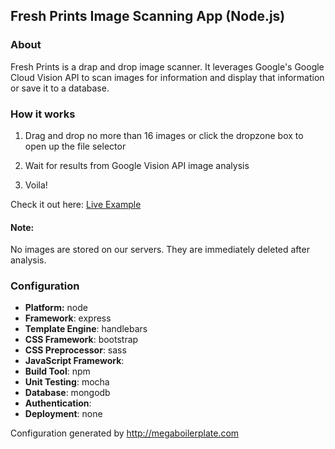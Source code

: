 ## Fresh Prints Image Scanning App (Node.js)

### About

Fresh Prints is a drap and drop image scanner. It leverages Google's Google Cloud Vision API to scan images for information and display that information or save it to a database.

### How it works

1. Drag and drop no more than 16 images or click the dropzone box to open up the file selector

2. Wait for results from Google Vision API image analysis

3. Voila!

Check it out here: [Live Example](https://fresh-prints-image-analyzer.appspot.com/)

#### Note: 
No images are stored on our servers. They are immediately deleted after analysis.

### Configuration
- **Platform:** node
- **Framework**: express
- **Template Engine**: handlebars
- **CSS Framework**: bootstrap
- **CSS Preprocessor**: sass
- **JavaScript Framework**: 
- **Build Tool**: npm
- **Unit Testing**: mocha
- **Database**: mongodb
- **Authentication**: 
- **Deployment**: none

Configuration generated by http://megaboilerplate.com

